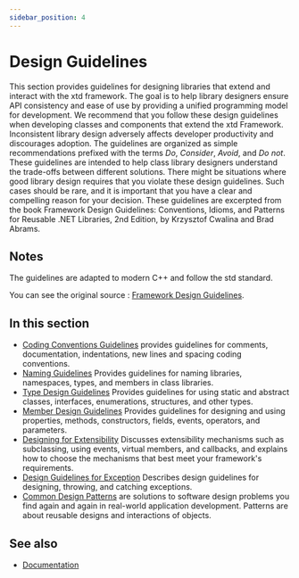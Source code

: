 ```yaml
---
sidebar_position: 4
---
```


# Design Guidelines

This section provides guidelines for designing libraries that extend and interact with the xtd framework. 
The goal is to help library designers ensure API consistency and ease of use by providing a unified programming model for development.
We recommend that you follow these design guidelines when developing classes and components that extend the xtd Framework. 
Inconsistent library design adversely affects developer productivity and discourages adoption. 
The guidelines are organized as simple recommendations prefixed with the terms *Do*, *Consider*, *Avoid*, and *Do not*.
These guidelines are intended to help class library designers understand the trade-offs between different solutions. 
There might be situations where good library design requires that you violate these design guidelines.
Such cases should be rare, and it is important that you have a clear and compelling reason for your decision.
These guidelines are excerpted from the book Framework Design Guidelines:
Conventions, Idioms, and Patterns for Reusable .NET Libraries, 2nd Edition, by Krzysztof Cwalina and Brad Abrams.

## Notes

The guidelines are adapted to modern C++ and follow the std standard.

You can see the original source : [Framework Design Guidelines](https://docs.microsoft.com/en-us/dotnet/standard/design-guidelines).

## In this section

* [Coding Conventions Guidelines](/docs/documentation/design_guidelines/coding_conventions_guidelines) provides guidelines for comments, documentation, indentations, new lines and spacing coding conventions.
* [Naming Guidelines](/docs/documentation/design_guidelines/naming_guidelines) Provides guidelines for naming libraries, namespaces, types, and members in class libraries.
* [Type Design Guidelines](/docs/documentation/design_guidelines/Type%20Design%20Guidelines) Provides guidelines for using static and abstract classes, interfaces, enumerations, structures, and other types.
* [Member Design Guidelines](/docs/documentation/design_guidelines/Member_design_guidelines) Provides guidelines for designing and using properties, methods, constructors, fields, events, operators, and parameters.
* [Designing for Extensibility](/docs/documentation/design_guidelines/designing_for_extensibility) Discusses extensibility mechanisms such as subclassing, using events, virtual members, and callbacks, and explains how to choose the mechanisms that best meet your framework's requirements.
* [Design Guidelines for Exception](/docs/documentation/design_guidelines/design_guidelines_for_exception) Describes design guidelines for designing, throwing, and catching exceptions.
* [Common Design Patterns](/docs/documentation/design_guidelines/common_design_patterns) are solutions to software design problems you find again and again in real-world application development. Patterns are about reusable designs and interactions of objects.

## See also

* [Documentation](/docs/documentation)
